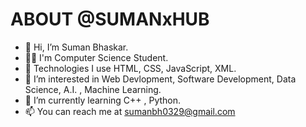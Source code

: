 # ABOUT @SUMANxHUB
- 👋 Hi, I’m Suman Bhaskar.
- 👨‍💻 I'm Computer Science Student.
- 🤖 Technologies I use HTML, CSS, JavaScript, XML.
- 👀 I’m interested in Web Devlopment, Software Development, Data Science, A.I. , Machine Learning.
- 🌱 I’m currently learning C++ , Python.
- 📫 You can reach me at sumanbh0329@gmail.com 














<!---
Sumanxhub/Sumanxhub is a ✨ special ✨ repository because its `README.md` (this file) appears on your GitHub profile.
You can click the Preview link to take a look at your changes.
--->
